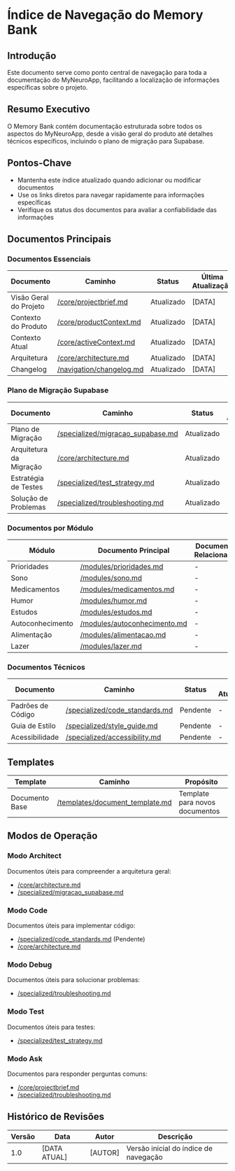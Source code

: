 # Índice de Navegação do Memory Bank

## Introdução
Este documento serve como ponto central de navegação para toda a documentação do MyNeuroApp, facilitando a localização de informações específicas sobre o projeto.

## Resumo Executivo
O Memory Bank contém documentação estruturada sobre todos os aspectos do MyNeuroApp, desde a visão geral do produto até detalhes técnicos específicos, incluindo o plano de migração para Supabase.

## Pontos-Chave
- Mantenha este índice atualizado quando adicionar ou modificar documentos
- Use os links diretos para navegar rapidamente para informações específicas
- Verifique os status dos documentos para avaliar a confiabilidade das informações

## Documentos Principais

### Documentos Essenciais

| Documento | Caminho | Status | Última Atualização |
|-----------|---------|--------|-------------------|
| Visão Geral do Projeto | [/core/projectbrief.md](/memory-bank/core/projectbrief.md) | Atualizado | [DATA] |
| Contexto do Produto | [/core/productContext.md](/memory-bank/core/productContext.md) | Atualizado | [DATA] |
| Contexto Atual | [/core/activeContext.md](/memory-bank/core/activeContext.md) | Atualizado | [DATA] |
| Arquitetura | [/core/architecture.md](/memory-bank/core/architecture.md) | Atualizado | [DATA] |
| Changelog | [/navigation/changelog.md](/memory-bank/navigation/changelog.md) | Atualizado | [DATA] |

### Plano de Migração Supabase

| Documento | Caminho | Status | Última Atualização |
|-----------|---------|--------|-------------------|
| Plano de Migração | [/specialized/migracao_supabase.md](/memory-bank/specialized/migracao_supabase.md) | Atualizado | [DATA] |
| Arquitetura da Migração | [/core/architecture.md](/memory-bank/core/architecture.md) | Atualizado | [DATA] |
| Estratégia de Testes | [/specialized/test_strategy.md](/memory-bank/specialized/test_strategy.md) | Atualizado | [DATA] |
| Solução de Problemas | [/specialized/troubleshooting.md](/memory-bank/specialized/troubleshooting.md) | Atualizado | [DATA] |

### Documentos por Módulo

| Módulo | Documento Principal | Documentos Relacionados | Status |
|--------|---------------------|-------------------------|--------|
| Prioridades | [/modules/prioridades.md](/memory-bank/modules/prioridades.md) | - | Pendente |
| Sono | [/modules/sono.md](/memory-bank/modules/sono.md) | - | Pendente |
| Medicamentos | [/modules/medicamentos.md](/memory-bank/modules/medicamentos.md) | - | Pendente |
| Humor | [/modules/humor.md](/memory-bank/modules/humor.md) | - | Pendente |
| Estudos | [/modules/estudos.md](/memory-bank/modules/estudos.md) | - | Pendente |
| Autoconhecimento | [/modules/autoconhecimento.md](/memory-bank/modules/autoconhecimento.md) | - | Pendente |
| Alimentação | [/modules/alimentacao.md](/memory-bank/modules/alimentacao.md) | - | Pendente |
| Lazer | [/modules/lazer.md](/memory-bank/modules/lazer.md) | - | Pendente |

### Documentos Técnicos

| Documento | Caminho | Status | Última Atualização |
|-----------|---------|--------|-------------------|
| Padrões de Código | [/specialized/code_standards.md](/memory-bank/specialized/code_standards.md) | Pendente | - |
| Guia de Estilo | [/specialized/style_guide.md](/memory-bank/specialized/style_guide.md) | Pendente | - |
| Acessibilidade | [/specialized/accessibility.md](/memory-bank/specialized/accessibility.md) | Pendente | - |

## Templates

| Template | Caminho | Propósito |
|----------|---------|-----------|
| Documento Base | [/templates/document_template.md](/memory-bank/templates/document_template.md) | Template para novos documentos |

## Modos de Operação

### Modo Architect

Documentos úteis para compreender a arquitetura geral:
- [/core/architecture.md](/memory-bank/core/architecture.md)
- [/specialized/migracao_supabase.md](/memory-bank/specialized/migracao_supabase.md)

### Modo Code

Documentos úteis para implementar código:
- [/specialized/code_standards.md](/memory-bank/specialized/code_standards.md) (Pendente)
- [/core/architecture.md](/memory-bank/core/architecture.md)

### Modo Debug

Documentos úteis para solucionar problemas:
- [/specialized/troubleshooting.md](/memory-bank/specialized/troubleshooting.md)

### Modo Test

Documentos úteis para testes:
- [/specialized/test_strategy.md](/memory-bank/specialized/test_strategy.md)

### Modo Ask

Documentos para responder perguntas comuns:
- [/core/projectbrief.md](/memory-bank/core/projectbrief.md)
- [/specialized/troubleshooting.md](/memory-bank/specialized/troubleshooting.md)

## Histórico de Revisões

| Versão | Data | Autor | Descrição |
|--------|------|-------|-----------|
| 1.0 | [DATA ATUAL] | [AUTOR] | Versão inicial do índice de navegação | 